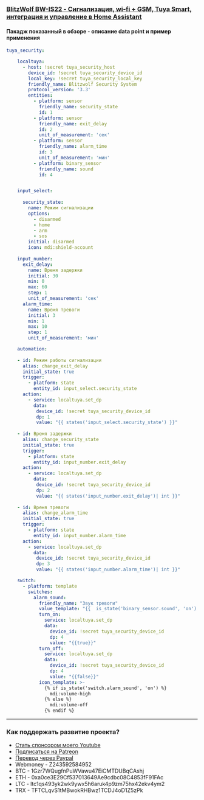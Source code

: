 ### [BlitzWolf BW-IS22 - Сигнализация, wi-fi + GSM,  Tuya Smart, интеграция и управление в Home Assistant](https://youtu.be/q8662SThzoQ)

#### Пакадж показанный в обзоре - описание data point и пример применения    

```yaml
tuya_security:

    localtuya:
      - host: !secret tuya_security_host
        device_id: !secret tuya_security_device_id
        local_key: !secret tuya_security_local_key
        friendly_name: Blitzwolf Security System
        protocol_version: '3.3'
        entities:
          - platform: sensor
            friendly_name: security_state
            id: 1
          - platform: sensor
            friendly_name: exit_delay
            id: 2
            unit_of_measurement: 'сек'
          - platform: sensor
            friendly_name: alarm_time
            id: 3
            unit_of_measurement: 'мин'
          - platform: binary_sensor
            friendly_name: sound
            id: 4


    input_select:               
               
      security_state:
        name: Режим сигнализации
        options:
          - disarmed
          - home
          - arm
          - sos
        initial: disarmed
        icon: mdi:shield-account
        
    input_number:
      exit_delay:
        name: Время задержки
        initial: 30
        min: 0
        max: 60
        step: 1
        unit_of_measurement: 'сек'
      alarm_time:
        name: Время тревоги
        initial: 3
        min: 1
        max: 10
        step: 1
        unit_of_measurement: 'мин'

    automation:               
               
    - id: Режим работы сигнализации
      alias: change_exit_delay
      initial_state: true
      trigger:
        - platform: state
          entity_id: input_select.security_state
      action:
        - service: localtuya.set_dp
          data:
           device_id: !secret tuya_security_device_id
           dp: 1
           value: "{{ states('input_select.security_state') }}"
           
    - id: Время задержки
      alias: change_security_state
      initial_state: true
      trigger:
        - platform: state
          entity_id: input_number.exit_delay
      action:
        - service: localtuya.set_dp
          data:
           device_id: !secret tuya_security_device_id
           dp: 2
           value: "{{ states('input_number.exit_delay')| int }}"
           
    - id: Время тревоги
      alias: change_alarm_time
      initial_state: true
      trigger:
        - platform: state
          entity_id: input_number.alarm_time
      action:
        - service: localtuya.set_dp
          data:
           device_id: !secret tuya_security_device_id
           dp: 3
           value: "{{ states('input_number.alarm_time')| int }}"

    switch:                   
      - platform: template
        switches:
          alarm_sound:
            friendly_name: "Звук тревоги"
            value_template: "{{  is_state('binary_sensor.sound', 'on') }}"
            turn_on:
              service: localtuya.set_dp
              data:
                device_id: !secret tuya_security_device_id
                dp: 4
                value: "{{true}}"
            turn_off:
              service: localtuya.set_dp
              data:
                device_id: !secret tuya_security_device_id
                dp: 4
                value: "{{false}}"
            icon_template: >-
              {% if is_state('switch.alarm_sound', 'on') %}
                mdi:volume-high
              {% else %}
                mdi:volume-off
              {% endif %}        
```

____
### Как поддержать развитие проекта?
* [Стать спонсором моего Youtube](http://kvazis.link/sponsorship)
* [Подписаться на Patreon](http://kvazis.link/patreon)
* [Перевод через Paypal](http://kvazis.link/paypal)
* Webmoney - Z243592584952
* BTC - 1Gzr7WQugfnPuWVawu47EiCMTDUBqCAshj
* ETH - 0xa0ce3E29Cf537013649Ae9cdbc08C4853fF91FAc
* LTC - ltc1qs493yk2wk9ywx5h6aruk4p9zm75hx42ekv4ym2
* TRX - TFTCLqvS1tMBwokRHBwz1TCDJ4oD1Z5zPk
